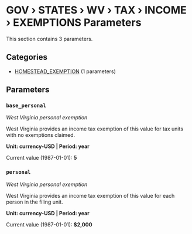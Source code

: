 # GOV › STATES › WV › TAX › INCOME › EXEMPTIONS Parameters

This section contains 3 parameters.

## Categories

- [HOMESTEAD_EXEMPTION](homestead_exemption/index.md) (1 parameters)

## Parameters

### `base_personal`
*West Virginia personal exemption*

West Virginia provides an income tax exemption of this value for tax units with no exemptions claimed.

**Unit: currency-USD | Period: year**

Current value (1987-01-01): **5**


### `personal`
*West Virginia personal exemption*

West Virginia provides an income tax exemption of this value for each person in the filing unit.

**Unit: currency-USD | Period: year**

Current value (1987-01-01): **$2,000**


